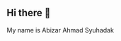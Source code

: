 ## Hi there 👋
My name is Abizar Ahmad Syuhadak
<!--
**Abizar1206/Abizar1206** is a ✨ _special_ ✨ repository because its `README.md` (this file) appears on your GitHub profile.

Here are some ideas to get you started:

- 🔭 I’m currently working on SMK Telkom Malang 11th grade
- 🌱 I’m currently learning Cloud Computing
- 💬 Ask me about personal data
- ⚡ Fun fact: i can eat four time in a day
-->
